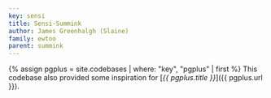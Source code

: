 ```yaml
---
key: sensi
title: Sensi-Summink
author: James Greenhalgh (Slaine)
family: ewtoo
parent: summink
---
```


{% assign pgplus = site.codebases | where: "key", "pgplus" | first %}
This codebase also provided some inspiration for [_{{ pgplus.title }}_]({{ pgplus.url }}).

